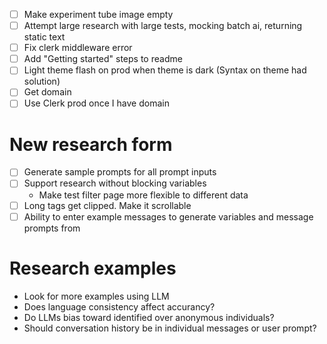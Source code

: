 - [ ] Make experiment tube image empty
- [ ] Attempt large research with large tests, mocking batch ai, returning static text
- [ ] Fix clerk middleware error
- [ ] Add "Getting started" steps to readme
- [ ] Light theme flash on prod when theme is dark (Syntax on theme had solution)
- [ ] Get domain
- [ ] Use Clerk prod once I have domain

# New research form

- [ ] Generate sample prompts for all prompt inputs
- [ ] Support research without blocking variables
    - Make test filter page more flexible to different data
- [ ] Long tags get clipped. Make it scrollable
- [ ] Ability to enter example messages to generate variables and message prompts from

# Research examples

- Look for more examples using LLM
- Does language consistency affect accurancy?
- Do LLMs bias toward identified over anonymous individuals?
- Should conversation history be in individual messages or user prompt?
